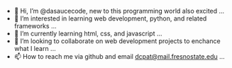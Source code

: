 - 👋 Hi, I’m @dasaucecode, new to this programming world also excited ...
- 👀 I’m interested in learning web development, python, and related frameworks ...
- 🌱 I’m currently learning html, css, and javascript ...
- 💞️ I’m looking to collaborate on web development projects to enchance what I learn ...
- 📫 How to reach me via github and email dcpat@mail.fresnostate.edu ...

<!---
dasaucecode/dasaucecode is a ✨ special ✨ repository because its `README.md` (this file) appears on your GitHub profile.
You can click the Preview link to take a look at your changes.
--->
